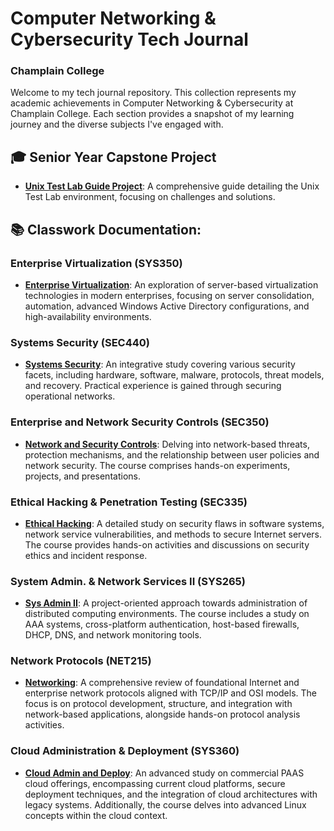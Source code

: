 # Computer Networking & Cybersecurity Tech Journal

### Champlain College

Welcome to my tech journal repository. This collection represents my academic achievements in Computer Networking & Cybersecurity at Champlain College. Each section provides a snapshot of my learning journey and the diverse subjects I've engaged with.

## 🎓 Senior Year Capstone Project

- **[Unix Test Lab Guide Project](https://chat.openai.com/c/Link-to-the-project)**: A comprehensive guide detailing the Unix Test Lab environment, focusing on challenges and solutions.

## 📚 Classwork Documentation:

### Enterprise Virtualization (SYS350)

- **[Enterprise Virtualization](https://chat.openai.com/c/Link-to-document)**: An exploration of server-based virtualization technologies in modern enterprises, focusing on server consolidation, automation, advanced Windows Active Directory configurations, and high-availability environments.

### Systems Security (SEC440)

- **[Systems Security](https://chat.openai.com/c/Link-to-document)**: An integrative study covering various security facets, including hardware, software, malware, protocols, threat models, and recovery. Practical experience is gained through securing operational networks.

### Enterprise and Network Security Controls (SEC350)

- **[Network and Security Controls](https://chat.openai.com/c/Link-to-document)**: Delving into network-based threats, protection mechanisms, and the relationship between user policies and network security. The course comprises hands-on experiments, projects, and presentations.

### Ethical Hacking & Penetration Testing (SEC335)

- **[Ethical Hacking](https://chat.openai.com/c/Link-to-document)**: A detailed study on security flaws in software systems, network service vulnerabilities, and methods to secure Internet servers. The course provides hands-on activities and discussions on security ethics and incident response.

### System Admin. & Network Services II (SYS265)

- **[Sys Admin II](https://chat.openai.com/c/Link-to-document)**: A project-oriented approach towards administration of distributed computing environments. The course includes a study on AAA systems, cross-platform authentication, host-based firewalls, DHCP, DNS, and network monitoring tools.

### Network Protocols (NET215)

- **[Networking](https://chat.openai.com/c/Link-to-document)**: A comprehensive review of foundational Internet and enterprise network protocols aligned with TCP/IP and OSI models. The focus is on protocol development, structure, and integration with network-based applications, alongside hands-on protocol analysis activities.

### Cloud Administration & Deployment (SYS360)

- **[Cloud Admin and Deploy](https://chat.openai.com/c/Link-to-document)**: An advanced study on commercial PAAS cloud offerings, encompassing current cloud platforms, secure deployment techniques, and the integration of cloud architectures with legacy systems. Additionally, the course delves into advanced Linux concepts within the cloud context.